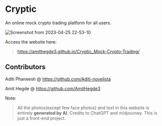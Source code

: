 
# Cryptic

An online mock crypto trading platform for all users.

![Screenshot from 2023-04-25 22-53-10](https://user-images.githubusercontent.com/118654485/234355202-83801d5b-2d1e-428c-9515-ebdce2a91b39.png)

Access the website here:

> https://amithegde3.github.io/Cryptic_Mock-Crypto-Trading/

## Contributors

Aditi Phaneesh @ https://github.com/Aditi-novelista

Amit Hegde @ https://github.com/AmitHegde3

Note:

> All the photos(except few face photos) and text in this website is entirely **generated by AI**. Credits to ChatGPT and midjourney.
> This is just a front-end project.
